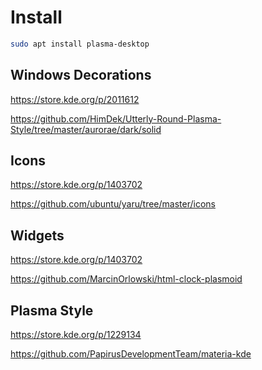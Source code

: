 # Install
```sh
sudo apt install plasma-desktop
```

## Windows Decorations

https://store.kde.org/p/2011612

https://github.com/HimDek/Utterly-Round-Plasma-Style/tree/master/aurorae/dark/solid

## Icons

https://store.kde.org/p/1403702

https://github.com/ubuntu/yaru/tree/master/icons

## Widgets

https://store.kde.org/p/1403702

https://github.com/MarcinOrlowski/html-clock-plasmoid

## Plasma Style

https://store.kde.org/p/1229134

https://github.com/PapirusDevelopmentTeam/materia-kde